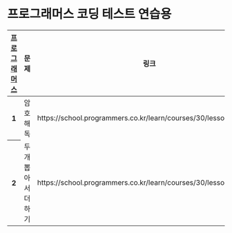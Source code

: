 <h1>프로그래머스 코딩 테스트 연습용</h1>

<table>
   <tr>
      <th scope="col"><a href="https://school.programmers.co.kr/">프로그래머스</a></th>
      <th scope="col">문제</th>
      <th scope="col">링크</th>
      <th scope="col">날짜</th>
    </tr>
   
   <tbody>
    <tr>
      <th scope="row">1</th>
      <td>암호 해독</td>
      <td>https://school.programmers.co.kr/learn/courses/30/lessons/120892</td>
      <td>2023-04-19</td>
    </tr>
    <tr>
      <th scope="row">2</th>
      <td>두개 뽑아서 더하기</td>
      <td>https://school.programmers.co.kr/learn/courses/30/lessons/68644</td>
      <td>2023-04-19</td>
    </tr>
      
      
      
      
      
      
      
      
  </tbody>
  
  
</table>
